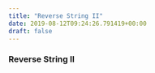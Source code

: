 ```yaml
---
title: "Reverse String II"
date: 2019-08-12T09:24:26.791419+00:00
draft: false
---
```


### Reverse String II
